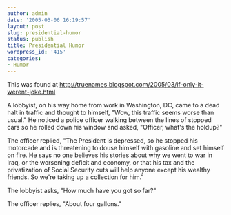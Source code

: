 ```yaml
---
author: admin
date: '2005-03-06 16:19:57'
layout: post
slug: presidential-humor
status: publish
title: Presidential Humor
wordpress_id: '415'
categories:
- Humor
---
```

This was found at <A href="http://truenames.blogspot.com/2005/03/if-only-it-werent-joke.html">http://truenames.blogspot.com/2005/03/if-only-it-werent-joke.html</A>

A lobbyist, on his way home from work in Washington, DC, came to a dead halt in traffic and thought to himself, "Wow, this traffic seems worse than usual." He noticed a police officer walking between the lines of stopped cars so he rolled down his window and asked, "Officer, what's the holdup?"

The officer replied, "The President is depressed, so he stopped his motorcade and is threatening to douse himself with gasoline and set himself on fire. He says no one believes his stories about why we went to war in Iraq, or the worsening deficit and economy, or that his tax and the privatization of Social Security cuts will help anyone except his wealthy friends. So we're taking up a collection for him."

The lobbyist asks, "How much have you got so far?"

The officer replies, "About four gallons."
